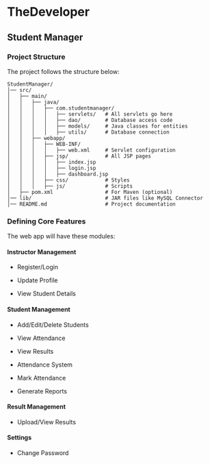 # TheDeveloper

## Student Manager

### Project Structure

The project follows the structure below:

```
StudentManager/
│── src/
│   ├── main/
│   │   ├── java/
│   │   │   ├── com.studentmanager/
│   │   │   │   ├── servlets/   # All servlets go here
│   │   │   │   ├── dao/        # Database access code
│   │   │   │   ├── models/     # Java classes for entities
│   │   │   │   ├── utils/      # Database connection
│   │   ├── webapp/
│   │   │   ├── WEB-INF/
│   │   │   │   ├── web.xml     # Servlet configuration
│   │   │   ├── jsp/            # All JSP pages
│   │   │   │   ├── index.jsp
│   │   │   │   ├── login.jsp
│   │   │   │   ├── dashboard.jsp
│   │   │   ├── css/            # Styles
│   │   │   ├── js/             # Scripts
│   ├── pom.xml                 # For Maven (optional)
│── lib/                        # JAR files like MySQL Connector
│── README.md                   # Project documentation
```
### Defining Core Features
The  web app will have these modules:

 #### Instructor Management

 - Register/Login

 - Update Profile

 - View Student Details

#### Student Management

 - Add/Edit/Delete Students

 - View Attendance

 - View Results

 - Attendance System

 - Mark Attendance

 - Generate Reports

#### Result Management

 - Upload/View Results

#### Settings

 - Change Password


